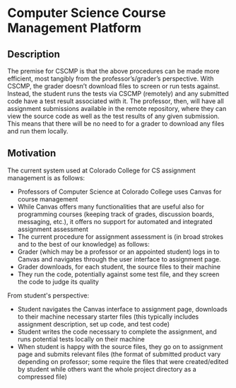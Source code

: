 # Computer Science Course Management Platform

## Description

The premise for CSCMP is that the above procedures can be made more efficient, most tangibly from the professor’s/grader’s perspective. With CSCMP, the grader doesn’t download files to screen or run tests against. Instead, the student runs the tests via CSCMP (remotely) and any submitted code have a test result associated with it. The professor, then, will have all assignment submissions available in the remote repository, where they can view the source code as well as the test results of any given submission. This means that there will be no need to for a grader to download any files and run them locally.

## Motivation

The current system used at Colorado College for CS assignment management is as follows:

* Professors of Computer Science at Colorado College uses Canvas for course management
* While Canvas offers many functionalities that are useful also for programming courses (keeping track of grades, discussion boards, messaging, etc.), it offers no support for automated and integrated assignment assessment
* The current procedure for assignment assessment is (in broad strokes and to the best of our knowledge) as follows:
* Grader (which may be a professor or an appointed student) logs in to Canvas and navigates through the user interface to assignment page.
* Grader downloads, for each student, the source files to their machine
* They run the code, potentially against some test file, and they screen the code to judge its quality

From student's perspective:

* Student navigates the Canvas interface to assignment page, downloads to their machine necessary starter files (this typically includes assignment description, set up code, and test code)
* Student writes the code necessary to complete the assignment, and runs potential tests locally on their machine
* When student is happy with the source files, they go on to assignment page and submits relevant files (the format of submitted product vary depending on professor; some require the files that were created/edited by student while others want the whole project directory as a compressed file)
